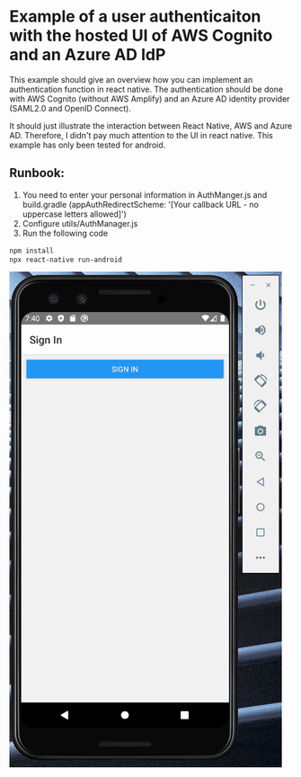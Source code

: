 # Example of a user authenticaiton with the hosted UI of AWS Cognito and an Azure AD IdP
This example should give an overview how you can implement an authentication function in react native. 
The authentication should be done with AWS Cognito (without AWS Amplify) and an Azure AD identity provider (SAML2.0 and OpenID Connect).

It should just illustrate the interaction between React Native, AWS and Azure AD. Therefore, I didn't pay much attention to the UI in react native.
This example has only been tested for android.

## Runbook:
1. You need to enter your personal information in AuthManger.js and build.gradle (appAuthRedirectScheme: '[Your callback URL - no uppercase letters allowed]')
2. Configure utils/AuthManager.js 
3. Run the following code
```
npm install
npx react-native run-android
```
![alt example](example.gif)
